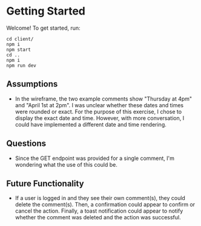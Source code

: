 <!-- TODO: Handle post -->
<!-- TODO: Add asterisks for required fields -->
<!-- TODO: Disable button if required fields empty -->
<!-- TODO: Add toast for new comment added -->
<!-- TODO: Display new comment at the top of the existing comments when posted -->
<!-- TODO: Add styling (font family, background color, font color, button colors and different button states) -->
<!-- TODO: Unit tests -->

# Getting Started

Welcome! To get started, run:

```
cd client/
npm i
npm start
cd ..
npm i
npm run dev
```

## Assumptions

- In the wireframe, the two example comments show "Thursday at 4pm" and "April 1st at 2pm". I was unclear whether these dates and times were rounded or exact. For the purpose of this exercise, I chose to display the exact date and time. However, with more conversation, I could have implemented a different date and time rendering.

## Questions

- Since the GET endpoint was provided for a single comment, I'm wondering what the use of this could be.

## Future Functionality

- If a user is logged in and they see their own comment(s), they could delete the comment(s). Then, a confirmation could appear to confirm or cancel the action. Finally, a toast notification could appear to notify whether the comment was deleted and the action was successful.
